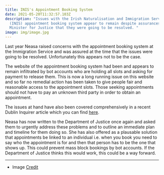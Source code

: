 ```yaml
---
title: INIS's Appointment Booking System
date: 2021-05-20T11:32:57.103Z
description: "Issues with the Irish Naturalisation and Immigration Service
  (INIS) appointment booking system appear to remain despite assurances from the
  Minister for Justice that they were going to be resolved. "
image: img/image.jpg
---
```

Last year Neasa raised concerns with the appointment booking system at the Immigration Service and was assured at the time that the issues were going to be resolved. Unfortunately this appears not to be the case.

The website of the appointment booking system had been and appears to remain infiltrated by bot accounts who are holding all slots and asking for payment to release them. This is now a long running issue on this website and so far no remedial action has been taken to give people fair and reasonable access to the appointment slots. Those seeking appointments should not have to pay an unknown third party in order to obtain an appointment.

The issues at hand have also been covered comprehensively in a recent Dublin Inquirer article which you can find [here](https://dublininquirer.com/2021/05/19/businesses-are-still-booking-up-and-selling-appointments-at-the-burgh-quay-immigration-office).

Neasa has now written to the Department of Justice once again and asked them to urgently address these problems and to outline an immediate plan and timeline for them doing so. She has also offered as a plausable solution that appointments be linked to an individual i.e. when you book you need to say who the appointment is for and then that person has to be the one that shows up. This could prevent mass block bookings by bot accounts. If the Department of Justice thinks this would work, this could be a way forward.

<hr>

* Image [Credit](https://www.publicdomainpictures.net/es/view-image.php?image=164035&picture=banca-por-internet)
